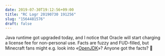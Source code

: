 ```yaml
---
date: 2019-07-30T19:12:56+09:00
title: "RC Logr 20190730 191256"
slug: "1564481576"
draft: false
---
```


Java runtime got upgraded today, and I notice that Oracle will start charging a license fee for non-personal use. Facts are fuzzy and FUD-filled, but Minecraft fans might e.g. look into «[OpenJDK](https://adoptopenjdk.net/)»? Anyone got the facts? 💸
